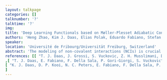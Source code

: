 ```yaml
---
layout: talkpage
categories: []
talknumber: '?'
talktime: '?'
img:
title: 'Deep Learning Functionals based on Møller-Plesset Adiabatic Connection for Non-Covalent Interactions'
authors: 'Heng Zhao, Kim J. Daas, Elias Polak, Eduardo Fabiano, Stefan Vuckovic'
speaker: 
location: 'Université de Fribourg/Universität Freiburg, Switzerland'
abstract: 'The modeling of non-covalent interactions (NCIs) is crucial in many areas of chemistry and material science, as these interactions often govern the structure, stability, and function of complex molecular systems. To improve pure quantum chemical simulations of NCIs, we propose an interpolation method along the Møller–Plesset adiabatic connection (MP AC), which approximates the correlation energy by combining MP2 at small coupling strengths and the strong-coupling limit of the MP AC. By leveraging deep learning techniques, we obtain models ensuring size-consistency and the accurate capture of NCIs, which particularly shines for pi-pi stacking dominated systems. While our models have the same cost as double hybrids, they offer major improvements over double hybrids for noncovalent interactions.'
references: [[ "T. J. Daas, J. Grossi, S. Vuckovic, Z. H. Musslimani, D. P. Kooi, M. Seidl, K.J.H Giesbertz, P. Gori-Giorgi", J. Chem. Phys. ,2020, 153, 214112]
,[ "T. J. Daas, E. Fabiano, F. Della Sala, P. Gori-Giorgi, S. Vuckovic", J. Phys. Chem. Lett. ,2021, 12, 4867],
[ "K. J. Daas, D. P. Kooi, N. C. Peters, E. Fabiano, F. Della Sala, P. Gori-Giorgi, Stefan Vuckovic", J. Phys. Chem. Lett. ,2023, 14, 8448]
]
---
```

